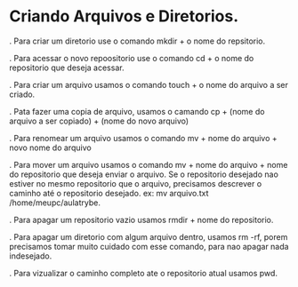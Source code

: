 # Criando Arquivos e Diretorios.
 . Para criar um diretorio use o comando mkdir + o nome do repsitorio.

 . Para acessar o novo repoositorio use o comando cd + o nome do repositorio que deseja acessar.

 . Para criar um arquivo usamos o comando touch  + o nome do arquivo a ser criado.

 . Pata fazer uma copia de arquivo, usamos o camando cp + (nome do arquivo a ser copiado) + (nome do novo arquivo)

 . Para renomear um arquivo usamos o comando mv + nome do arquivo + novo nome do arquivo

 . Para mover um arquivo usamos o comando mv + nome do arquivo + nome do repositorio que deseja enviar o arquivo. Se o repositorio desejado nao estiver no mesmo repositorio que o arquivo, precisamos descrever o caminho até o repositorio desejado. ex: mv arquivo.txt /home/meupc/aulatrybe.

 . Para apagar um repositorio vazio usamos rmdir + nome do repositorio.
 
 . Para apagar um diretorio com algum arquivo dentro, usamos rm -rf, porem precisamos tomar muito cuidado com esse comando, para nao apagar nada indesejado.

. Para vizualizar o caminho completo ate o repositorio atual usamos pwd.
